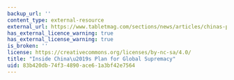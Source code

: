 ```yaml
---
backup_url: ''
content_type: external-resource
external_url: https://www.tabletmag.com/sections/news/articles/chinas-plan-for-global-supremacy
has_external_licence_warning: true
has_external_license_warning: true
is_broken: ''
license: https://creativecommons.org/licenses/by-nc-sa/4.0/
title: "Inside China\u2019s Plan for Global Supremacy"
uid: 83b420db-74f3-4890-ace6-1a3bf42e7564
---
```


